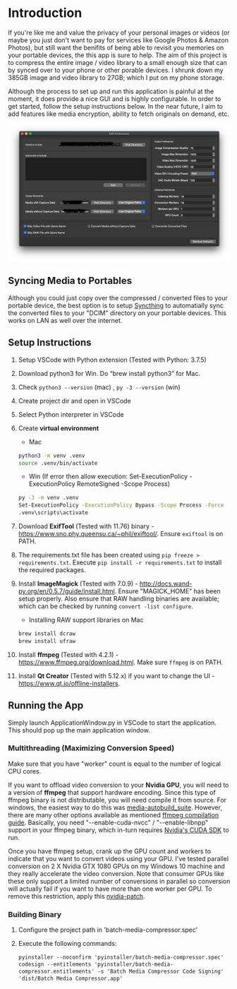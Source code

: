 # Introduction

If you're like me and value the privacy of your personal images or videos (or maybe you just don't want to pay for services like Google Photos & Amazon Photos), but still want the benifits of being able to revisit you memories on your portable devices, the this app is sure to help. The aim of this project is to compress the entire image / video library to a small enough size that can by synced over to your phone or other porable devices. I shrunk down my 385GB image and video library to 27GB; which I put on my phone storage.

Although the process to set up and run this application is painful at the moment, it does provide a nice GUI and is highly configurable. In order to get started, follow the setup instructions below. In the near future, I aim to add features like media encryption, ability to fetch originals on demand, etc.

![application window](screenshots/app_window.png)

## Syncing Media to Portables

Although you could just copy over the compressed / converted files to your portable device, the best option is to setup [Syncthing](https://syncthing.net/) to automatially sync the converted files to your "DCIM" directory on your portable devices. This works on LAN as well over the internet.

## Setup Instructions

1. Setup VSCode with Python extension (Tested with Python: 3.7.5)
1. Download python3 for Win. Do “brew install python3” for Mac.
1. Check `python3 --version` (mac) , `py -3 --version` (win)
1. Create project dir and open in VSCode
1. Select Python interpreter in VSCode
1. Create **virtual environment**

    * Mac

    ```bash
    python3 -m venv .venv
    source .venv/bin/activate
    ```

    * Win
      (If error then allow execution: Set-ExecutionPolicy -ExecutionPolicy RemoteSigned -Scope Process)

    ```bash
    py -3 -m venv .venv
    Set-ExecutionPolicy -ExecutionPolicy Bypass -Scope Process -Force
    .venv\scripts\activate
    ```

1. Download **ExifTool** (Tested with 11.76) binary - <https://www.sno.phy.queensu.ca/~phil/exiftool/>. Ensure `exiftool` is on PATH.
1. The requirements.txt file has been created using `pip freeze > requirements.txt`. Execute `pip install -r requirements.txt` to install the required packages.
1. Install **ImageMagick** (Tested with 7.0.9) - <http://docs.wand-py.org/en/0.5.7/guide/install.html>. Ensure "MAGICK_HOME" has been setup properly. Also ensure that RAW handling binaries are available; which can be checked by running `convert -list configure`.

    * Installing RAW support libraries on Mac

    ```bash
    brew install dcraw
    brew install ufraw
    ```

1. Install **ffmpeg** (Tested with 4.2.1) - <https://www.ffmpeg.org/download.html>. Make sure `ffmpeg` is on PATH.
1. Install **Qt Creator** (Tested with 5.12.x) if you want to change the UI - <https://www.qt.io/offline-installers>.

## Running the App

Simply launch ApplicationWindow.py in VSCode to start the application. This should pop up the main application window.

### Multithreading (Maximizing Conversion Speed)

Make sure that you have "worker" count is equal to the number of logical CPU cores.

If you want to offload video conversion to your **Nvidia GPU**, you will need to a version of **ffmpeg** that support hardware encoding. Since this type of ffmpeg binary is not distributable, you will need compile it from source. For windows, the easiest way to do this was [media-autobuild_suite](https://github.com/m-ab-s/media-autobuild_suite). However, there are many other options available as mentioned [ffmpeg compilation guide](https://trac.ffmpeg.org/wiki/CompilationGuide). Basically, you need "--enable-cuda-nvcc" / "--enable-libnpp" support in your ffmpeg binary, which in-turn requires [Nvidia's CUDA SDK](https://developer.nvidia.com/cuda-toolkit) to run.

Once you have ffmpeg setup, crank up the GPU count and workers to indicate that you want to convert videos using your GPU. I've tested parallel conversion on 2 X Nvidia GTX 1080 GPUs on my Windows 10 machine and they really accelerate the video conversion. Note that consumer GPUs like these only support a limited number of conversions in parallel so conversion will actually fail if you want to have more than one worker per GPU. To remove this restriction, apply this [nvidia-patch](https://github.com/keylase/nvidia-patch).

### Building Binary

1. Configure the project path in 'batch-media-compressor.spec'
1. Execute the following commands:

    ```
    pyinstaller --noconfirm 'pyinstaller/batch-media-compressor.spec'
    codesign --entitlements 'pyinstaller/batch-media-compressor.entitlements' -s 'Batch Media Compressor Code Signing' 'dist/Batch Media Compressor.app'
    ```

